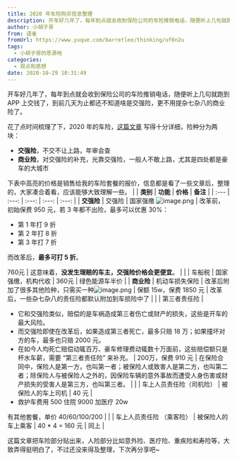 ```yaml
---
title: 2020 年车险购买信息整理
description: 开车好几年了，每年到点就会收到保险公司的车险推销电话，随便听上几句就跑到 APP 上交钱了，到前几天为止都还不知道啥是交强险，更不用提杂七杂八的商业险了。花了点时间梳理了下，2020 年的车险，这篇文章 写得十分详细，险种分为两块：交强险，不交不让上路，年审会查商业险，对交强险的补充，光靠交强...
author: 小胡子哥
from: 语雀
fromUrl: https://www.yuque.com/barretlee/thinking/uf6n2u
tags:
  - 小胡子哥的思源地
categories:
  - 观点和感想
date: 2020-10-29 10:31:49
---
```


开车好几年了，每年到点就会收到保险公司的车险推销电话，随便听上几句就跑到 APP 上交钱了，到前几天为止都还不知道啥是交强险，更不用提杂七杂八的商业险了。


花了点时间梳理了下，2020 年的车险，[这篇文章](https://www.zhihu.com/question/291667473/answer/1447595444) 写得十分详细，险种分为两块：


- **交强险**，不交不让上路，年审会查
- **商业险**，对交强险的补充，光靠交强险，一般人不敢上路，尤其是四处都是豪车的大城市



下表中高亮的价格是销售给我的车险套餐的报价，信息都是看了一些文章后，整理的，大家凑合着看，应该能够大致理解一些。
|  | **类别** | **功能** | **价格** | **备注** |
| :--- | :---: | :---: | :---: | :---: |
| **交强险** | 交强险 | 国家强缴
![image.png](https://cdn.jsdelivr.net/gh/barretlee/blog/blog/src/blogimgs/2020/10/29/1603790562560-cf107054-10ef-484d-a34e-874209d9482e.png) | 改革前，初始保费 950 元，若 3 年都不出险，最多可以优惠 30%：
- 第 1 年打 9 折
- 第 2 年打 8 折
- 第 3 年打 7 折

而改革后，**最多可打 5 折**。

760元
 | 这意味着，**没发生理赔的车主，交强险价格会更便宜**。 |
|  | 车船税 | 国家强缴，机构代收 | 360元 | 绿色能源车半价 |
| **商业险** | 机动车损失保险 | 改革后附加了很多其他险种，只需买一种![image.png](https://cdn.jsdelivr.net/gh/barretlee/blog/blog/src/blogimgs/2020/10/29/1603790901466-23cc6d36-f00d-49fb-9733-90dd71c1e460.png) | 保额 15w，保费 1850 元 | 改革后，一些杂七杂八的责任险都默认附加到车损险中了 |
|  | 第三者责任险 | 
- 它和交强险类似，赔偿的是车祸造成第三者伤亡或财产的损失，这些是开车的最大风险。
- 而交强险即使在改革后，如果造成第三者死亡，最多只赔 18 万；如果撞坏对方的车，最多也只赔 2000 元。
- 在如今人均死亡赔偿动辄百万、豪车修理费动辄数十万面前，这些赔偿额只是杯水车薪，需要 “第三者责任险” 来补充。
 | 200万，保费 910 元 | 在保险合同中，保险人是第一方，也叫第一者；被保险人或致害人是第二方，也叫第二者；除保险人与被保险人之外的，因保险车辆的意外事故而遭受人身伤害或财产损失的受害人是第三方，也叫第三者。 |
|  | 车上人员责任险（司机险） | 被保险人的车上司机 | 40 元 | 
- 救护车费用 500 住院 9000 加医疗 20w

有其他套餐，单价 40/60/100/200 |
|  | 车上人员责任险&nbsp;（乘客险）
 | 被保险人的车上乘客 | 40 * 4 = 160 元 | 同上 |



这篇文章把车险部分贴出来，人险部分比如意外险、医疗险、重疾险和寿险等，大致弄得挺明白了，不过还没来得及整理，下次再分享吧~

